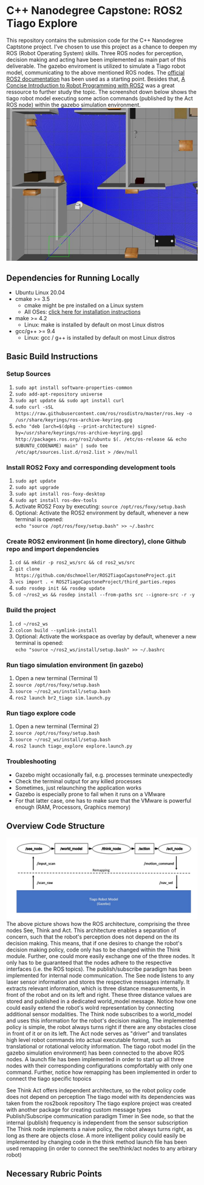 # C++ Nanodegree Capstone: ROS2 Tiago Explore 
This repository contains the submission code for the C++ Nanodegree Captstone project. I've chosen to use this project as a chance to deepen my ROS (Robot Operating System) skills. Three ROS nodes for perception, decision making and acting have been implemented as main part of this deliverable. The gazebo enviroment is utilized to simulate a Tiago robot model, communicating to the above mentioned ROS nodes. The [official ROS2 documentation](https://docs.ros.org/en/foxy/Tutorials.html) has been used as a starting point. Besides that, [A Concise Introduction to Robot Programming with ROS2](https://github.com/fmrico/book_ros2) was a great ressource to further study the topic. The screenshot down below shows the tiago robot model executing some action commands (published by the Act ROS node) within the gazebo simulation environment.    
![The tiago robot model follows some action commands in the gazebo simulation environment](tiago_gazebo_sample_image.JPG)


## Dependencies for Running Locally
* Ubuntu Linux 20.04    
* cmake >= 3.5
  * cmake might be pre installed on a Linux system   
  * All OSes: [click here for installation instructions](https://cmake.org/install/)
* make >= 4.2 
  * Linux: make is installed by default on most Linux distros
* gcc/g++ >= 9.4
  * Linux: gcc / g++ is installed by default on most Linux distros
 
 
## Basic Build Instructions
### Setup Sources
1. `sudo apt install software-properties-common`
2. `sudo add-apt-repository universe`
3. `sudo apt update && sudo apt install curl`
4. `sudo curl -sSL https://raw.githubusercontent.com/ros/rosdistro/master/ros.key -o /usr/share/keyrings/ros-archive-keyring.gpg`
5. `echo "deb [arch=$(dpkg --print-architecture) signed-by=/usr/share/keyrings/ros-archive-keyring.gpg] http://packages.ros.org/ros2/ubuntu $(. /etc/os-release && echo $UBUNTU_CODENAME) main" | sudo tee /etc/apt/sources.list.d/ros2.list > /dev/null`
### Install ROS2 Foxy and corresponding development tools
1. `sudo apt update`
2. `sudo apt upgrade`
3. `sudo apt install ros-foxy-desktop`
4. `sudo apt install ros-dev-tools`
5. Activate ROS2 Foxy by executing: `source /opt/ros/foxy/setup.bash`
6. Optional: Activate the ROS2 environment by default, whenever a new terminal is opened:    
   `echo "source /opt/ros/foxy/setup.bash" >> ~/.bashrc`  
### Create ROS2 environment (in home directory), clone Github repo and import dependencies
1. `cd && mkdir -p ros2_ws/src && cd ros2_ws/src`
2. `git clone https://github.com/dschmoeller/ROS2TiagoCapstoneProject.git`  
3. `vcs import . < ROS2TiagoCapstoneProject/third_parties.repos`
4. `sudo rosdep init && rosdep update`
5. `cd ~/ros2_ws && rosdep install --from-paths src --ignore-src -r -y` 
### Build the project 
1. `cd ~/ros2_ws`
2. `colcon build --symlink-install`
3. Optional: Activate the workspace as overlay by default, whenever a new terminal is opened:    
   `echo "source ~/ros2_ws/install/setup.bash" >> ~/.bashrc`  
### Run tiago simulation environment (in gazebo)  
1. Open a new terminal (Terminal 1) 
2. `source /opt/ros/foxy/setup.bash`
3. `source ~/ros2_ws/install/setup.bash`
4. `ros2 launch br2_tiago sim.launch.py` 
### Run tiago explore code   
1. Open a new terminal (Terminal 2) 
2. `source /opt/ros/foxy/setup.bash`
3. `source ~/ros2_ws/install/setup.bash`
4. `ros2 launch tiago_explore explore.launch.py` 
### Troubleshooting 
- Gazebo might occasionally fail, e.g. processes terminate unexpectedly
- Check the terminal output for any killed processes
- Sometimes, just relaunching the application works 
- Gazebo is especially prone to fail when it runs on a VMware
- For that latter case, one has to make sure that the VMware is powerful enough (RAM, Processors, Graphics memory) 


## Overview Code Structure
![Three node structure for solving arbitrary see think act problems](see_think_act_node_architecture.JPG)
The above picture shows how the ROS architecture, comprising the three nodes See, Think and Act. This architecture enables a separation of concern, such that the robot's perception does not depend on the its decision making. This means, that if one desires to change the robot's decision making policy, code only has to be changed within the Think module. Further, one could more easily exchange one of the three nodes. It only has to be guaranteed that the nodes adhere to the respective interfaces (i.e. the ROS topics). The publish/subscribe paradigm has been implemented for internal node communication. The See node listens to any laser sensor information and stores the respective messages internally. It extracts relevant information, which is three distance measurements, in front of the robot and on its left and right. These three distance values are stored and published in a dedicated world_model message. Notice how one could easily extend the robot's wolrd representation by connecting additional sensor modalities. The Think node subscribes to a world_model and uses this information for the robot's decision making. The implemented policy is simple, the robot always turns right if there are any obstacles close in front of it or on its left. The Act node serves as "driver" and translates high level robot commands into actual executable format, such as translational or rotational velocity information. The tiago robot model (in the gazebo simulation environment) has been connected to the above ROS nodes. A launch file has been implemented in order to start up all three nodes with their corresponding configurations compfortably with only one command. Further, notice how remapping has been implemented in order to connect the tiago specific topoics      

See Think Act offers independent architecture, so the robot policy code does not depend on perception
The tiago model with its dependencies was taken from the ros2book repository
The tiago explore project was created with another package for creating custom message types
Publish/Subscripe communication paradigm 
Timer in See node, so that the internal (publish) frequency is independent from the sensor subscription 
The Think node implements a naive policy, the robot always turns right, as long as there are objects close. A more intelligent policy could easily be implemented by changing code in the think method 
launch file has been used 
remapping (in order to connect the see/think/act nodes to any arbirary robot)


## Necessary Rubric Points  
